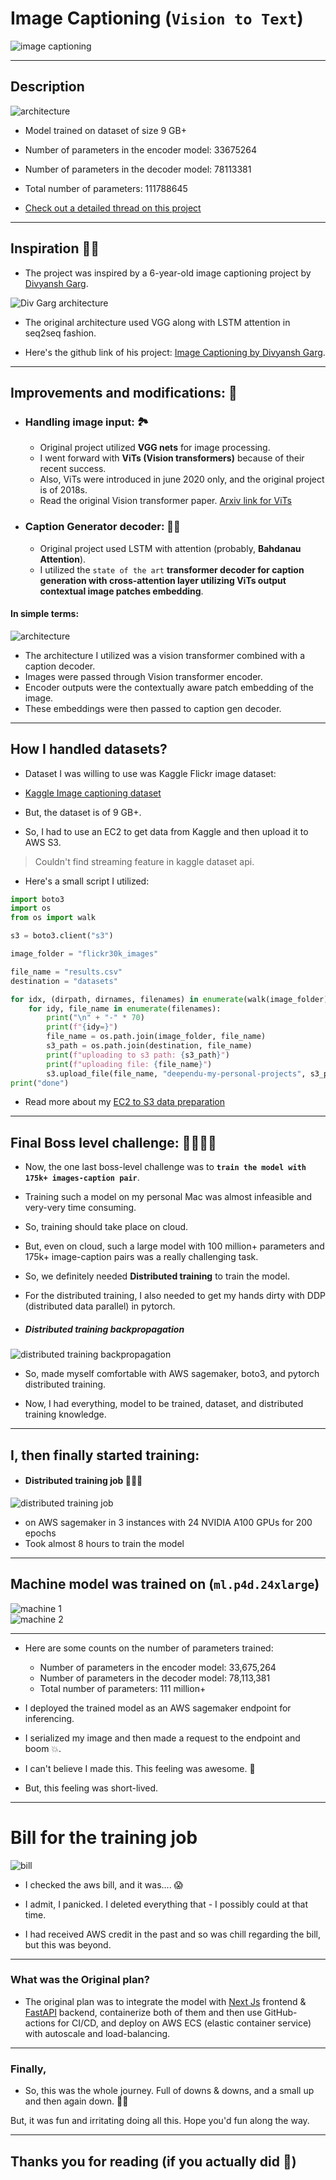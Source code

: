 # Image Captioning (`Vision to Text`)

![image captioning](./assets/image-caption-readme.webp)

---

## Description

![architecture](./assets/architecture.jpeg)

- Model trained on dataset of size 9 GB+

- Number of parameters in the encoder model: 33675264

- Number of parameters in the decoder model: 78113381

- Total number of parameters: 111788645

- [Check out a detailed thread on this project](https://twitter.com/deependu__/status/1772598553757507758)

---

## Inspiration 👨🏻

- The project was inspired by a 6-year-old image captioning project by [Divyansh Garg](https://github.com/Div99).

![Div Garg architecture](./assets/div_garg_architecture.jpeg)

- The original architecture used VGG along with LSTM attention in seq2seq fashion.

- Here's the github link of his project: [Image Captioning by Divyansh Garg](https://github.com/Div99/Image-Captioning/).

---

## Improvements and modifications: 🔩

- ### Handling image input: 🏞️
  - Original project utilized **VGG nets** for image processing.
  - I went forward with **ViTs (Vision transformers)** because of their recent success.
  - Also, ViTs were introduced in june 2020 only, and the original project is of 2018s.
  - Read the original Vision transformer paper. [Arxiv link for ViTs](https://arxiv.org/abs/2010.11929)

- ### Caption Generator decoder: ✍🏻
  - Original project used LSTM with attention (probably, **Bahdanau Attention**).
  - I utilized the `state of the art` **transformer decoder for caption generation with cross-attention layer utilizing ViTs output contextual image patches embedding**.


#### In simple terms:

![architecture](./assets/architecture.jpeg)

- The architecture I utilized was a vision transformer combined with a caption decoder.
- Images were passed through Vision transformer encoder.
- Encoder outputs were the contextually aware patch embedding of the image.
- These embeddings were then passed to caption gen decoder.

---

## How I handled datasets?

- Dataset I was willing to use was Kaggle Flickr image dataset: 
- [Kaggle Image captioning dataset](https://kaggle.com/datasets/hsankesara/flickr-image-dataset)

- But, the dataset is of 9 GB+. 
- So, I had to use an EC2 to get data from Kaggle and then upload it to AWS S3.
> Couldn't find streaming feature in kaggle dataset api.

- Here's a small script I utilized:

```py
import boto3
import os
from os import walk

s3 = boto3.client("s3")

image_folder = "flickr30k_images"

file_name = "results.csv"
destination = "datasets"

for idx, (dirpath, dirnames, filenames) in enumerate(walk(image_folder)):
    for idy, file_name in enumerate(filenames):
        print("\n" + "-" * 70)
        print(f"{idy=}")
        file_name = os.path.join(image_folder, file_name)
        s3_path = os.path.join(destination, file_name)
        print(f"uploading to s3 path: {s3_path}")
        print(f"uploading file: {file_name}")
        s3.upload_file(file_name, "deependu-my-personal-projects", s3_path)
print("done")
```

- Read more about my [EC2 to S3 data preparation](./model/ec2-to-s3-data-preparation/)

---

## Final Boss level challenge: 🤺🥷🏻😱

- Now, the one last boss-level challenge was to **`train the model with 175k+ images-caption pair`**.

- Training such a model on my personal Mac was almost infeasible and very-very time consuming.
- So, training should take place on cloud.
- But, even on cloud, such a large model with 100 million+ parameters and 175k+ image-caption pairs was a really challenging task.

- So, we definitely needed **Distributed training** to train the model.

- For the distributed training, I also needed to get my hands dirty with DDP (distributed data parallel) in pytorch.

- ##### Distributed training backpropagation

![distributed training backpropagation](./assets/distributed-training-backpropagation.png)

- So, made myself comfortable with AWS sagemaker, boto3, and pytorch distributed training.

- Now, I had everything, model to be trained, dataset, and distributed training knowledge.

---

## I, then finally started training:


- #### Distributed training job 🧑🏻‍🌾

![distributed training job](./assets/distributed-training-job.png)
- on AWS sagemaker in 3 instances with 24 NVIDIA A100 GPUs for 200 epochs
- Took almost 8 hours to train the model
---

## Machine model was trained on (`ml.p4d.24xlarge`)

![machine 1](./assets/machine-1.png)
<br/>
![machine 2](./assets/machine-2.png)


---
- Here are some counts on the number of parameters trained:
  - Number of parameters in the encoder model: 33,675,264
  - Number of parameters in the decoder model: 78,113,381
  - Total number of parameters: 111 million+

- I deployed the trained model as an AWS sagemaker endpoint for inferencing. 
- I serialized my image and then made a request to the endpoint and boom 💥.
- I can't believe I made this. This feeling was awesome. 🤩

- But, this feeling was short-lived.

---

# Bill for the training job

![bill](./assets/bill.png)


- I checked the aws bill, and it was.... 😱

- I admit, I panicked. I deleted everything that - I possibly could at that time.

- I had received AWS credit in the past and so was chill regarding the bill, but this was beyond.

---

### What was the Original plan?

- The original plan was to integrate the model with [Next Js](./) frontend & [FastAPI](./) backend, containerize both of them and then use GitHub-actions for CI/CD, and deploy on  AWS ECS (elastic container service) with autoscale and load-balancing.

---

### Finally,

- So, this was the whole journey. Full of downs & downs, and a small up and then again down. 🤡😎

But, it was fun and irritating doing all this. Hope you'd fun along the way.

---

## Thanks you for reading (if you actually did 🤗)